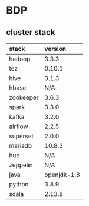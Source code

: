 # BDP

## cluster stack

| stack     | version     |
|:----------|:------------|
| hadoop    | 3.3.3       |
| tez       | 0.10.1      |
| hive      | 3.1.3       |
| hbase     | N/A         |
| zookeeper | 3.6.3       |
| spark     | 3.3.0       |
| kafka     | 3.2.0       |
| airflow   | 2.2.5       |
| superset  | 2.0.0       |
| mariadb   | 10.8.3      |
| hue       | N/A         |
| zeppelin  | N/A         |
| java      | openjdk-1.8 |
| python    | 3.8.9       |
| scala     | 2.13.8      |

